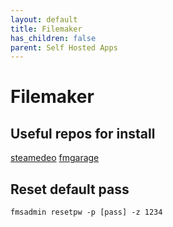 ```yaml
---
layout: default
title: Filemaker
has_children: false
parent: Self Hosted Apps
---
```


# Filemaker

## Useful repos for install

[steamedeo](https://github.com/steamedeo/filemaker-docker/tree/main)
[fmgarage](https://github.com/fmgarage/ft-fms-docker/blob/main/build/helper_ubuntu.sh)

## Reset default pass

`fmsadmin resetpw -p [pass] -z 1234`
